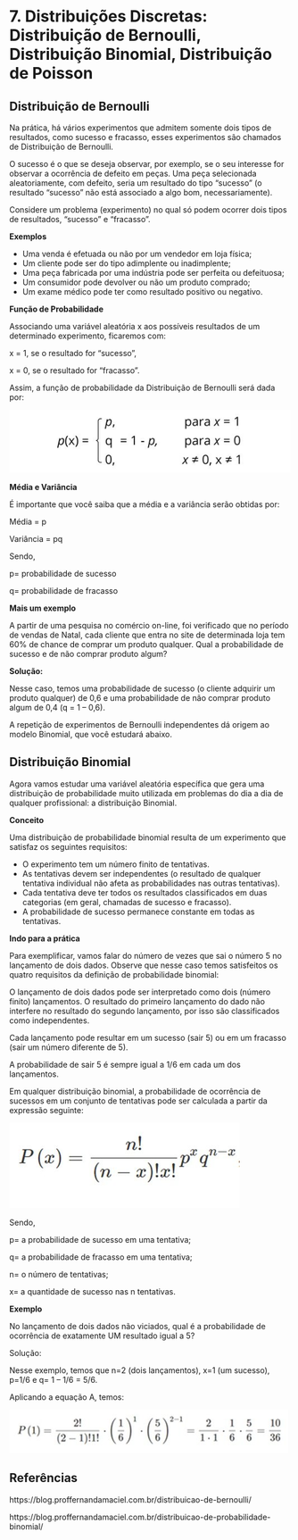<h1>7. Distribuições Discretas: Distribuição de Bernoulli, Distribuição Binomial, Distribuição de Poisson</h1>
<h2>Distribuição de Bernoulli</h2>
<p>Na prática, há vários experimentos que admitem somente dois tipos de resultados, como sucesso e fracasso, esses experimentos são chamados de Distribuição de Bernoulli.</p>
<p>O sucesso é o que se deseja observar, por exemplo, se o seu interesse for observar a ocorrência de defeito em peças. Uma peça selecionada aleatoriamente, com defeito, seria um resultado do tipo “sucesso” (o resultado “sucesso” não está associado a algo bom, necessariamente).</p>
<p>Considere um problema (experimento) no qual só podem ocorrer dois tipos de resultados, “sucesso” e “fracasso”.</p>
<p><b>Exemplos</b></p>
<ul>
  <li>Uma venda é efetuada ou não por um vendedor em loja física;</li>
  <li>Um cliente pode ser do tipo adimplente ou inadimplente;</li>
  <li>Uma peça fabricada por uma indústria pode ser perfeita ou defeituosa;</li>
  <li>Um consumidor pode devolver ou não um produto comprado;</li>
  <li>Um exame médico pode ter como resultado positivo ou negativo.</li>
</ul>
<p><b>Função de Probabilidade</b></p>
<p>Associando uma variável aleatória x aos possíveis resultados de um determinado experimento, ficaremos com:</p>
<p>x = 1, se o resultado for “sucesso”,</p>
<p>x = 0, se o resultado for “fracasso”.</p>
<p>Assim, a função de probabilidade da Distribuição de Bernoulli será dada por:</p>
<img src="Bernoulli.jpeg">
<p><b>Média e Variância</b></p>
<p>É importante que você saiba que a média e a variância serão obtidas por:</p>
<p>Média = p</p>
<p>Variância = pq</p>
<p>Sendo,</p>
<p>p= probabilidade de sucesso</p>
<p>q= probabilidade de fracasso</p>
<p><b>Mais um exemplo</b></p>
<p>A partir de uma pesquisa no comércio on-line, foi verificado que no período de vendas de Natal, cada cliente que entra no site de determinada loja tem 60% de chance de comprar um produto qualquer. Qual a probabilidade de sucesso e de não comprar produto algum?</p>
<p><b>Solução:</b></p>
<p>Nesse caso, temos uma probabilidade de sucesso (o cliente adquirir um produto qualquer) de 0,6 e uma probabilidade de não comprar produto algum de 0,4 (q = 1 – 0,6).</p>
<p>A repetição de experimentos de Bernoulli independentes dá origem ao modelo Binomial, que você estudará abaixo.</p>
<h2>Distribuição Binomial</h2>
<p>Agora vamos estudar uma variável aleatória específica que gera uma distribuição de probabilidade muito utilizada em problemas do dia a dia de qualquer profissional: a distribuição Binomial.</p>
<p><b>Conceito</b></p>
<p>Uma distribuição de probabilidade binomial resulta de um experimento que satisfaz os seguintes requisitos:</p>
<ul>
  <li>O experimento tem um número finito de tentativas.</li>
  <li>As tentativas devem ser independentes (o resultado de qualquer tentativa individual não afeta as probabilidades nas outras tentativas).</li>
  <li>Cada tentativa deve ter todos os resultados classificados em duas categorias (em geral, chamadas de sucesso e fracasso).</li>
  <li>A probabilidade de sucesso permanece constante em todas as tentativas.</li>
</ul>
<p><b>Indo para a prática</b></p>
<p>Para exemplificar, vamos falar do número de vezes que sai o número 5 no lançamento de dois dados. Observe que nesse caso temos satisfeitos os quatro requisitos da definição de probabilidade binomial:</p>
<p>O lançamento de dois dados pode ser interpretado como dois (número finito) lançamentos. O resultado do primeiro lançamento do dado não interfere no resultado do segundo lançamento, por isso são classificados como independentes.</p>
<p>Cada lançamento pode resultar em um sucesso (sair 5) ou em um fracasso (sair um número diferente de 5).</p>
<p>A probabilidade de sair 5 é sempre igual a 1/6 em cada um dos lançamentos.</p>
<p>Em qualquer distribuição binomial, a probabilidade de ocorrência de sucessos em um conjunto de tentativas pode ser calculada a partir da expressão seguinte:</p>
<img src="Binomial.jpeg">
<p>Sendo,</p>
<p>p= a probabilidade de sucesso em uma tentativa;</p>
<p>q= a probabilidade de fracasso em uma tentativa;</p>
<p>n= o número de tentativas;</p>
<p>x= a quantidade de sucesso nas n tentativas.</p>
<p><b>Exemplo</b></p>
<p>No lançamento de dois dados não viciados, qual é a probabilidade de ocorrência de exatamente UM resultado igual a 5?</p>
<p>Solução:</p>
<p>Nesse exemplo, temos que n=2 (dois lançamentos), x=1 (um sucesso), p=1/6 e q= 1 – 1/6 = 5/6.</p>
<p>Aplicando a equação A, temos:</p>
<img src="Exemplo.jpeg">

<h2>Referências</h2>
<p>https://blog.proffernandamaciel.com.br/distribuicao-de-bernoulli/</p>
<p>https://blog.proffernandamaciel.com.br/distribuicao-de-probabilidade-binomial/</p>
